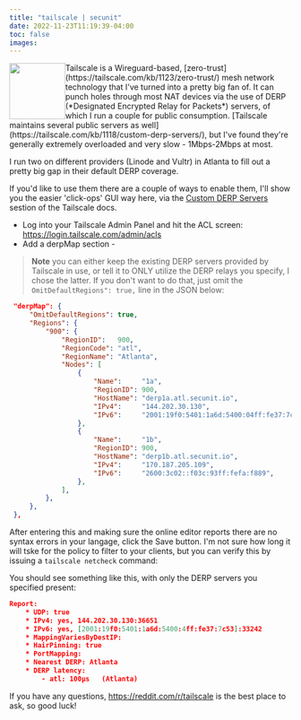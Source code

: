 ```yaml
---
title: "tailscale | secunit"
date: 2022-11-23T11:19:39-04:00
toc: false
images:
---
```


<p>
<a href="https://tailscale.com/"><img src="https://secunit.pages.dev/images/tailscale.png" position="left" style="width:100px;float:left;"></a>
Tailscale is a Wireguard-based, [zero-trust](https://tailscale.com/kb/1123/zero-trust/) mesh network technology that I've turned into a pretty big fan of. It can punch holes through most NAT devices via the use of DERP (*Designated Encrypted Relay for Packets*) servers, of which I run a couple for public consumption. [Tailscale maintains several public servers as well](https://tailscale.com/kb/1118/custom-derp-servers/), but I've found they're generally extremely overloaded and very slow - 1Mbps-2Mbps at most.

I run two on different providers (Linode and Vultr) in Atlanta to fill out a pretty big gap in their default DERP coverage.
</p>

If you'd like to use them there are a couple of ways to enable them, I'll show you the easier 'click-ops' GUI way here, via the [Custom DERP Servers](https://tailscale.com/kb/1118/custom-derp-servers/) sestion of the Tailscale docs.

* Log into your Tailscale Admin Panel and hit the ACL screen: https://login.tailscale.com/admin/acls
* Add a derpMap section -

>**Note** you can either keep the existing DERP servers provided by Tailscale in use, or tell it to ONLY utilize the DERP relays you specify, I chose the latter. If you don't want to do that, just omit the ```OmitDefaultRegions": true,``` line in the JSON below:
   
   ```json
   	"derpMap": {
		"OmitDefaultRegions": true,
		"Regions": {
			"900": {
				"RegionID":   900,
				"RegionCode": "atl",
				"RegionName": "Atlanta",
				"Nodes": [
					{
						"Name":     "1a",
						"RegionID": 900,
						"HostName": "derp1a.atl.secunit.io",
						"IPv4":     "144.202.30.130",
						"IPv6":     "2001:19f0:5401:1a6d:5400:04ff:fe37:7c53",
					},
					{
						"Name":     "1b",
						"RegionID": 900,
						"HostName": "derp1b.atl.secunit.io",
						"IPv4":     "170.187.205.109",
						"IPv6":     "2600:3c02::f03c:93ff:fefa:f889",
					},
				],
			},
		},
    },

```

After entering this and making sure the online editor reports there are no syntax errors in your langage, click the Save button. I'm not sure how long it will tske for the policy to filter to your clients, but you can verify this by issuing a ```tailscale netcheck``` command:

You should see something like this, with only the DERP servers you specified present:  

```json
Report:
	* UDP: true
	* IPv4: yes, 144.202.30.130:36651
	* IPv6: yes, [2001:19f0:5401:1a6d:5400:4ff:fe37:7c53]:33242
	* MappingVariesByDestIP:
	* HairPinning: true
	* PortMapping:
	* Nearest DERP: Atlanta
	* DERP latency:
		- atl: 100µs   (Atlanta)
  ```

If you have any questions, https://reddit.com/r/tailscale is the best place to ask, so good luck!